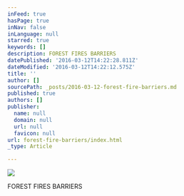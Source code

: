 ```yaml
---
inFeed: true
hasPage: true
inNav: false
inLanguage: null
starred: true
keywords: []
description: FOREST FIRES BARRIERS
datePublished: '2016-03-12T14:22:28.811Z'
dateModified: '2016-03-12T14:22:12.575Z'
title: ''
author: []
sourcePath: _posts/2016-03-12-forest-fire-barriers.md
published: true
authors: []
publisher:
  name: null
  domain: null
  url: null
  favicon: null
url: forest-fire-barriers/index.html
_type: Article

---
```

![](https://the-grid-user-content.s3-us-west-2.amazonaws.com/55a0a3f8-37c9-4355-aead-f5904b90fdd2.jpg)

FOREST FIRES BARRIERS